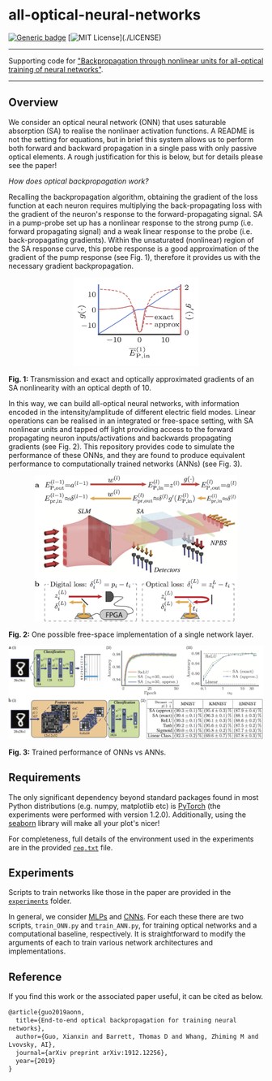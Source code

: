 # all-optical-neural-networks
[![Generic badge](https://img.shields.io/badge/arXiv-1912.12256-<COLOR>.svg)](https://arxiv.org/abs/1912.12256)
[![MIT License](https://img.shields.io/apm/l/atomic-design-ui.svg?)](./LICENSE)

---

Supporting code for ["Backpropagation through nonlinear units for all-optical training of neural networks"](https://arxiv.org/abs/1912.12256).

---

## Overview

We consider an optical neural network (ONN) that uses saturable absorption (SA) to realise the nonlinaer activation functions.  A README is not the setting for equations, but in brief this system allows us to perform both forward and backward propagation in a single pass with only passive optical elements.  A rough justification for this is below, but for details please see the paper!

*How does optical backpropagation work?*

Recalling the backpropagation algorithm, obtaining the gradient of the loss function at each neuron requires multiplying the back-propagating loss with the gradient of the neuron's response to the forward-propagating signal.  SA in a pump-probe set up has a nonlinear response to the strong pump (i.e. forward propagating signal) and a weak linear response to the probe (i.e. back-propagating gradients).  Within the unsaturated (nonlinear) region of the SA response curve, this probe response is a good approximation of the gradient of the pump response (see Fig. 1), therefore it provides us with the necessary gradient backpropagation.

<p align="center"> 
<img src="misc/imgs/SA_response.png" width="250">

**Fig. 1:** Transmission and exact and optically approximated gradients of an SA nonlinearity with an optical depth of 10.
</p>

In this way, we can build all-optical neural networks, with information encoded in the intensity/amplitude of different electric field modes.  Linear operations can be realised in an integrated or free-space setting, with SA nonlinear units and tapped off light providing access to the forward propagating neuron inputs/activations and backwards propagating gradients (see Fig. 2).  This repository provides code to simulate the performance of these ONNs, and they are found to produce equivalent performance to computationally trained networks (ANNs) (see Fig. 3).

<p align="center">    
<img src="misc/imgs/ONN_layer.png" width="400">

**Fig. 2:** One possible free-space implementation of a single network layer.
</p>

<p align="center"> 
<img src="misc/imgs/Results.png" width="650">

**Fig. 3:** Trained performance of ONNs vs ANNs.
</p>

## Requirements

The only significant dependency beyond standard packages found in most Python distributions (e.g. numpy, matplotlib etc) is [PyTorch](https://pytorch.org/) (the experiments were performed with version 1.2.0).   Additionally, using the [seaborn](https://seaborn.pydata.org/) library will make all your plot's nicer!

For completeness, full details of the environment used in the experiments are in the provided  [``req.txt``](misc/req.txt) file.

## Experiments

Scripts to train networks like those in the paper are provided in the [``experiments``](experiments) folder.

In general, we consider [MLPs](experiments/mlp) and [CNNs](experiments/cnn).  For each these there are two scripts, ``train_ONN.py`` and ``train_ANN.py``, for training optical networks and a computational baseline, respectively.  It is straightforward to modify the arguments of each to train various network architectures and implementations.

## Reference

If you find this work or the associated paper useful, it can be cited as below.

    @article{guo2019aonn,
      title={End-to-end optical backpropagation for training neural networks},
      author={Guo, Xianxin and Barrett, Thomas D and Whang, Zhiming M and Lvovsky, AI},
      journal={arXiv preprint arXiv:1912.12256},
      year={2019}
    }

